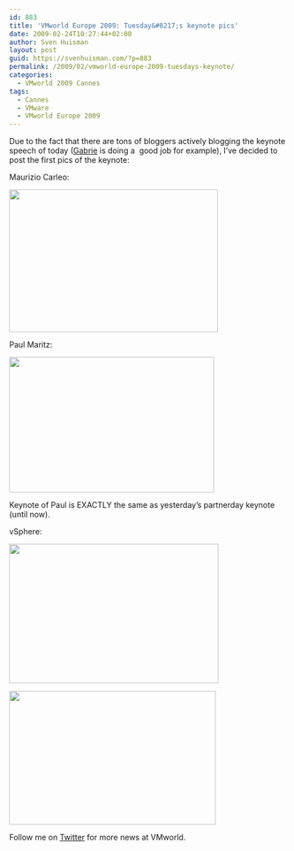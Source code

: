 ```yaml
---
id: 883
title: 'VMworld Europe 2009: Tuesday&#8217;s keynote pics'
date: 2009-02-24T10:27:44+02:00
author: Sven Huisman
layout: post
guid: https://svenhuisman.com/?p=883
permalink: /2009/02/vmworld-europe-2009-tuesdays-keynote/
categories:
  - VMworld 2009 Cannes
tags:
  - Cannes
  - VMware
  - VMworld Europe 2009
---
```

[](https://svenhuisman.com/wp-content/uploads/2009/02/tue-keynote2.jpg)Due to the fact that there are tons of bloggers actively blogging the keynote speech of today (<a title="Gabrie's keynote" href="https://www.gabesvirtualworld.com/?p=325" target="_blank">Gabrie</a> is doing a  good job for example), I&#8217;ve decided to post the first pics of the keynote:

Maurizio Carleo:

[<img class="aligncenter size-full wp-image-884" title="tue-keynote1" src="https://svenhuisman.com/wp-content/uploads/2009/02/tue-keynote1.jpg" alt="" width="378" height="258" />](https://svenhuisman.com/wp-content/uploads/2009/02/tue-keynote1.jpg)

Paul Maritz:

<img class="aligncenter size-full wp-image-886" title="tue-keynote2" src="https://svenhuisman.com/wp-content/uploads/2009/02/tue-keynote2.jpg" alt="" width="371" height="245" /> 

Keynote of Paul is EXACTLY the same as yesterday&#8217;s partnerday keynote (until now).<!--more-->

vSphere:

[<img class="aligncenter size-full wp-image-891" title="tue-keynote3" src="https://svenhuisman.com/wp-content/uploads/2009/02/tue-keynote3.jpg" alt="" width="379" height="252" srcset="https://svenhuisman.com/wp-content/uploads/2009/02/tue-keynote3.jpg 778w, https://svenhuisman.com/wp-content/uploads/2009/02/tue-keynote3-350x233.jpg 350w" sizes="(max-width: 379px) 100vw, 379px" />](https://svenhuisman.com/wp-content/uploads/2009/02/tue-keynote3.jpg)

[<img class="aligncenter size-full wp-image-893" title="tue-keynote4" src="https://svenhuisman.com/wp-content/uploads/2009/02/tue-keynote4.jpg" alt="" width="374" height="242" />](https://svenhuisman.com/wp-content/uploads/2009/02/tue-keynote4.jpg)

Follow me on <a title="Twitter" href="https://www.twitter.com/svenh" target="_blank">Twitter</a> for more news at VMworld.